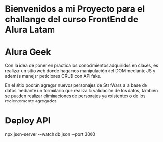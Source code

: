 # Bienvenidos a mi Proyecto para el challange del curso FrontEnd de Alura Latam

# Alura Geek

Con la idea de poner en practica los conocimientos adquiridos en clases, es realizar un sitio web donde hagamos manipulación del DOM mediante JS y además manejar peticiones CRUD con API fake.

En el sitio podrán agregar nuevos personajes de StarWars a la base de datos mediante un formulario que realiza la validación de los datos, también se pueden realizar eliminaciones de personajes ya existentes o de los recientemente agregados.

# Deploy API
npx json-server --watch db.json --port 3000
